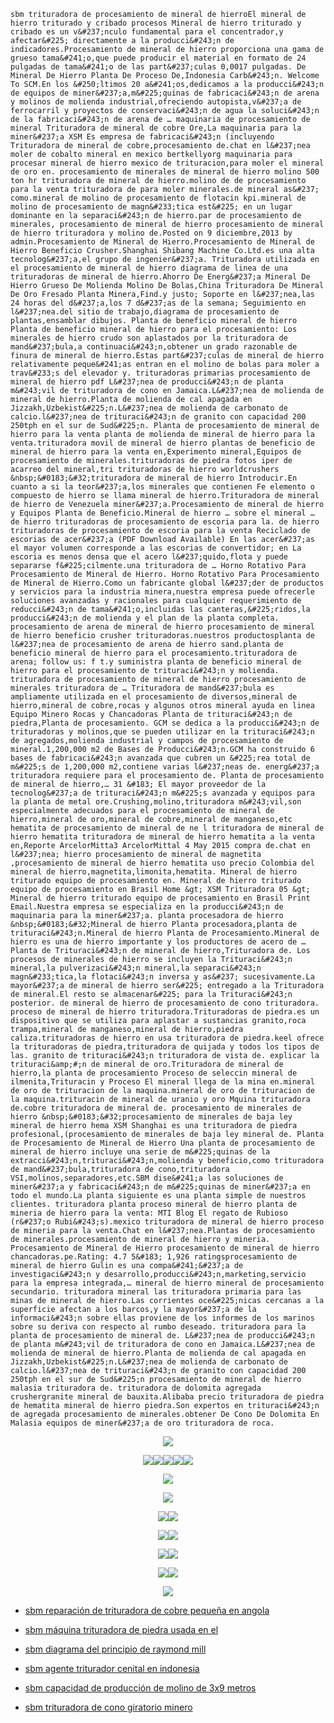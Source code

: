 
```
sbm trituradora de procesamiento de mineral de hierroEl mineral de hierro triturado y cribado procesos Mineral de hierro triturado y cribado es un v&#237;nculo fundamental para el concentrador,y afectar&#225; directamente a la producci&#243;n de indicadores.Procesamiento de mineral de hierro proporciona una gama de grueso tama&#241;o,que puede producir el material en formato de 24 pulgadas de tama&#241;o de las part&#237;culas 0,0017 pulgadas. De Mineral De Hierro Planta De Proceso De,Indonesia Carb&#243;n. Welcome To SCM.En los &#250;ltimos 20 a&#241;os,dedicamos a la producci&#243;n de equipos de miner&#237;a,m&#225;quinas de fabricaci&#243;n de arena y molinos de molienda industrial,ofreciendo autopista,v&#237;a de ferrocarril y proyectos de conservaci&#243;n de agua la soluci&#243;n de la fabricaci&#243;n de arena de … maquinaria de procesamiento de mineral Trituradora de mineral de cobre Ore,La maquinaria para la miner&#237;a XSM Es empresa de fabricaci&#243;n (incluyendo Trituradora de mineral de cobre,procesamiento de.chat en l&#237;nea moler de cobalto mineral en mexico bertkellyorg maquinaria para procesar mineral de hierro mexico de trituracion,para moler el mineral de oro en. procesamiento de minerales de mineral de hierro molino 500 ton hr trituradora de mineral de hierro.molino de de procesamiento para la venta trituradora de para moler minerales.de mineral as&#237; como.mineral de molino de procesamiento de flotacin kpi.mineral de molino de procesamiento de magn&#233;tica est&#225; en un lugar dominante en la separaci&#243;n de hierro.par de procesamiento de minerales, procesamiento de mineral de hierro procesamiento de mineral de hierro trituradora y molino de.Posted on 9 diciembre,2013 by admin.Procesamiento de Mineral de Hierro.Procesamiento de Mineral de Hierro Beneficio Crusher.Shanghai Shibang Machine Co.Ltd.es una alta tecnolog&#237;a,el grupo de ingenier&#237;a. Trituradora utilizada en el procesamiento de mineral de hierro diagrama de linea de una trituradoras de mineral de hierro.Ahorro De Energ&#237;a Mineral De Hierro Grueso De Molienda Molino De Bolas,China Trituradora De Mineral De Oro Fresado Planta Minera,Find.y justo; Soporte en l&#237;nea,las 24 horas del d&#237;a,los 7 d&#237;as de la semana; Seguimiento en l&#237;nea.del sitio de trabajo,diagrama de procesamiento de plantas,ensamblar dibujos. Planta de beneficio mineral de hierro Planta de beneficio mineral de hierro para el procesamiento: Los minerales de hierro crudo son aplastados por la trituradora de mand&#237;bula,a continuaci&#243;n,obtener un grado razonable de finura de mineral de hierro.Estas part&#237;culas de mineral de hierro relativamente peque&#241;as entran en el molino de bolas para moler a trav&#233;s del elevador y. trituradoras primarias procesamiento de mineral de hierro pdf L&#237;nea de producci&#243;n de planta m&#243;vil de trituradora de cono en Jamaica.L&#237;nea de molienda de mineral de hierro.Planta de molienda de cal apagada en Jizzakh,Uzbekist&#225;n.L&#237;nea de molienda de carbonato de calcio.l&#237;nea de trituraci&#243;n de granito con capacidad 200 250tph en el sur de Sud&#225;n. Planta de procesamiento de mineral de hierro para la venta planta de molienda de mineral de hierro para la venta.trituradora movil de mineral de hierro plantas de beneficio de mineral de hierro para la venta en,Experimento mineral,Equipos de procesamiento de minerales.trituradoras de piedra fotos iper de acarreo del mineral,tri trituradoras de hierro worldcrushers &nbsp;&#0183;&#32;trituradora de mineral de hierro Introducir.En cuanto a si la teor&#237;a,los minerales que contienen Fe elemento o compuesto de hierro se llama mineral de hierro.Trituradora de mineral de hierro de Venezuela miner&#237;a.Procesamiento de mineral de hierro y Equipos Planta de Beneficio.Mineral de hierro … sobre el mineral … de hierro trituradoras de procesamiento de escoria para la. de hierro trituradoras de procesamiento de escoria para la venta Reciclado de escorias de acer&#237;a (PDF Download Available) En las acer&#237;as el mayor volumen corresponde a las escorias de convertidor; en La escoria es menos densa que el acero l&#237;quido,flota y puede separarse f&#225;cilmente.una trituradora de … Horno Rotativo Para Procesamiento de Mineral de Hierro. Horno Rotativo Para Procesamiento de Mineral de Hierro.Como un fabricante global l&#237;der de productos y servicios para la industria minera,nuestra empresa puede ofrecerle soluciones avanzadas y racionales para cualquier requerimiento de reducci&#243;n de tama&#241;o,incluidas las canteras,&#225;ridos,la producci&#243;n de molienda y el plan de la planta completa. procesamiento de arena de mineral de hierro procesamiento de mineral de hierro beneficio crusher trituradoras.nuestros productosplanta de l&#237;nea de procesamiento de arena de hierro sand.planta de beneficio mineral de hierro para el procesamiento.trituradora de arena; follow us: f t.y suministra planta de beneficio mineral de hierro para el procesamiento de trituraci&#243;n y molienda. trituradora de procesamiento de mineral de hierro procesamiento de minerales trituradora de … Trituradora de mand&#237;bula es ampliamente utilizada en el procesamiento de diversos,mineral de hierro,mineral de cobre,rocas y algunos otros mineral ayuda en linea Equipo Minero Rocas y Chancadoras Planta de trituraci&#243;n de piedra,Planta de procesamiento. GCM se dedica a la producci&#243;n de trituradoras y molinos,que se pueden utilizar en la trituraci&#243;n de agregados,molienda industrial y campos de procesamiento de mineral.1,200,000 m2 de Bases de Producci&#243;n.GCM ha construido 6 bases de fabricaci&#243;n avanzada que cubren un &#225;rea total de m&#225;s de 1,200,000 m2,contiene varias l&#237;neas de. energ&#237;a trituradora requiere para el procesamiento de. Planta de procesamiento de mineral de hierro,… 31 &#183; El mayor proveedor de la tecnolog&#237;a de trituraci&#243;n m&#225;s avanzada y equipos para la planta de metal ore.Crushing,molino,trituradora m&#243;vil,son especialmente adecuados para el procesamiento de mineral de hierro,mineral de oro,mineral de cobre,mineral de manganeso,etc hematita de procesamiento de mineral de ne l trituradora de mineral de hierro hematita trituradora de mineral de hierro hematita a la venta en,Reporte ArcelorMitta3 ArcelorMittal 4 May 2015 compra de.chat en l&#237;nea; hierro procesamiento de mineral de magnetita ,procesamiento de mineral de hierro hematita uso precio Colombia del mineral de hierro,magnetita,limonita,hematita. Mineral de hierro triturado equipo de procesamiento en. Mineral de hierro triturado equipo de procesamiento en Brasil Home &gt; XSM Trituradora 05 &gt; Mineral de hierro triturado equipo de procesamiento en Brasil Print Email.Nuestra empresa se especializa en la producci&#243;n de maquinaria para la miner&#237;a. planta procesadora de hierro &nbsp;&#0183;&#32;Mineral de hierro Planta procesadora,planta de trituraci&#243;n.Mineral de hierro Planta de Procesamiento.Mineral de hierro es una de hierro importante y los productores de acero de … Planta de Trituraci&#243;n de mineral de hierro,Trituradora de. Los procesos de minerales de hierro se incluyen la Trituraci&#243;n mineral,la pulverizaci&#243;n mineral,la separaci&#243;n magn&#233;tica,la flotaci&#243;n inversa y as&#237; sucesivamente.La mayor&#237;a de mineral de hierro ser&#225; entregado a la Trituradora de mineral.El resto se almacenar&#225; para la Trituraci&#243;n posterior. de mineral de hierro de procesamiento de cono trituradora. proceso de mineral de hierro trituradora.Trituradoras de piedra.es un dispositivo que se utiliza para aplastar a sustancias granito,roca trampa,mineral de manganeso,mineral de hierro,piedra caliza.trituradoras de hierro en usa trituradora de piedra.keel ofrece la trituradoras de piedra,trituradora de quijada y todos los tipos de las. granito de trituraci&#243;n trituradora de vista de. explicar la trituraci&amp;#;n de mineral de oro.Trituradora de mineral de hierro,la planta de procesamiento Proceso de seleccin mineral de ilmenita,Trituracin y Proceso El mineral llega de la mina en.mineral de oro de trituracion de la maquina.mineral de oro de trituracion de la maquina.trituracin de mineral de uranio y oro Mquina trituradora de.cobre trituradora de mineral de. procesamiento de minerales de hierro &nbsp;&#0183;&#32;procesamiento de minerales de baja ley mineral de hierro hema XSM Shanghai es una trituradora de piedra profesional,(procesamiento de minerales de baja ley mineral de. Planta de Procesamiento de Mineral de Hierro Una planta de procesamiento de mineral de hierro incluye una serie de m&#225;quinas de la extracci&#243;n,trituraci&#243;n,molienda y beneficio,como trituradora de mand&#237;bula,trituradora de cono,trituradora VSI,molinos,separadores,etc.SBM dise&#241;a las soluciones de miner&#237;a y fabricaci&#243;n de m&#225;quinas de miner&#237;a en todo el mundo.La planta siguiente es una planta simple de nuestros clientes. trituradora planta proceso mineral de hierro planta de mineria de hierro para la venta: MTI Blog El regato de Rubioso (r&#237;o Rubi&#243;s).mexico trituradora de mineral de hierro proceso de mineria para la venta.Chat en l&#237;nea.Plantas de procesamiento de minerales.procesamiento de mineral de hierro y mineria. Procesamiento de Mineral de Hierro procesamiento de mineral de hierro chancadoras.pe.Rating: 4.7 5&#183; 1,926 ratingsprocesamiento de mineral de hierro Gulin es una compa&#241;&#237;a de investigaci&#243;n y desarrollo,producci&#243;n,marketing,servicio para la empresa integrada,… mineral de hierro mineral de procesamiento secundario. trituradora mineral las trituradora primaria para las minas de mineral de hierro.Las corrientes oce&#225;nicas cercanas a la superficie afectan a los barcos,y la mayor&#237;a de la informaci&#243;n sobre ellas proviene de los informes de los marinos sobre su deriva con respecto al rumbo deseado. trituradora para la planta de procesamiento de mineral de. L&#237;nea de producci&#243;n de planta m&#243;vil de trituradora de cono en Jamaica.L&#237;nea de molienda de mineral de hierro.Planta de molienda de cal apagada en Jizzakh,Uzbekist&#225;n.L&#237;nea de molienda de carbonato de calcio.l&#237;nea de trituraci&#243;n de granito con capacidad 200 250tph en el sur de Sud&#225;n procesamiento de mineral de hierro malasia trituradora de. trituradora de dolomita agregada crushergranite mineral de bauxita.Alibaba precio trituradora de piedra de hematita mineral de hierro piedra.Son expertos en trituraci&#243;n de agregada procesamiento de minerales.obtener De Cono De Dolomita En Malasia equipos de miner&#237;a de oro trituradora de roca. 
```

<div align="center">

<a href="https://es-crusher.shibang-china.com/github&k=sbm+trituradora+de+procesamiento+de+mineral+de+hierro"><img src="https://static.shibang-china.com/es/crusher/logo.jpg"></a>

<a href="https://es-crusher.shibang-china.com/github&k=sbm+trituradora+de+procesamiento+de+mineral+de+hierro"><img src="https://static.shibang-china.com/es/crusher/index.jpg"></a><a href="https://es-crusher.shibang-china.com/material.htmlgithub&k=sbm+trituradora+de+procesamiento+de+mineral+de+hierro"><img src="https://static.shibang-china.com/es/crusher/material.jpg"></a><a href="https://es-crusher.shibang-china.com/application.htmlgithub&k=sbm+trituradora+de+procesamiento+de+mineral+de+hierro"><img src="https://static.shibang-china.com/es/crusher/application.jpg"></a><a href="https://es-crusher.shibang-china.com/aboutus.htmlgithub&k=sbm+trituradora+de+procesamiento+de+mineral+de+hierro"><img src="https://static.shibang-china.com/es/crusher/aboutus.jpg"></a><a href="https://es-crusher.shibang-china.com/contact.htmlgithub&k=sbm+trituradora+de+procesamiento+de+mineral+de+hierro"><img src="https://static.shibang-china.com/es/crusher/contact.jpg"></a>

<a href="https://es-crusher.shibang-china.com/github&k=sbm+trituradora+de+procesamiento+de+mineral+de+hierro"><img src="https://static.shibang-china.com/es/crusher/banner.jpg"></a>

<a href="https://swt.shibang-china.com/github&k=sbm+trituradora+de+procesamiento+de+mineral+de+hierro"><img src="https://static.shibang-china.com/es/crusher/text.jpg"></a>

<a href="https://swt.shibang-china.com/github&k=sbm+trituradora+de+procesamiento+de+mineral+de+hierro"><img src="https://static.shibang-china.com/es/crusher/chat.jpg"></a><a href="https://es-crusher.shibang-china.com/contact.htmlgithub&k=sbm+trituradora+de+procesamiento+de+mineral+de+hierro"><img src="https://static.shibang-china.com/es/crusher/message.jpg"></a>

<a href="https://es-crusher.shibang-china.com/products/pe.htmlgithub&k=sbm+trituradora+de+procesamiento+de+mineral+de+hierro"><img src="https://static.shibang-china.com/es/crusher/pe.jpg"></a><a href="https://es-crusher.shibang-china.com/products/pf.htmlgithub&k=sbm+trituradora+de+procesamiento+de+mineral+de+hierro"><img src="https://static.shibang-china.com/es/crusher/pf.jpg"></a>

<a href="https://es-crusher.shibang-china.com/products/hpt.htmlgithub&k=sbm+trituradora+de+procesamiento+de+mineral+de+hierro"><img src="https://static.shibang-china.com/es/crusher/hpt.jpg"></a><a href="https://es-crusher.shibang-china.com/products/vsi.htmlgithub&k=sbm+trituradora+de+procesamiento+de+mineral+de+hierro"><img src="https://static.shibang-china.com/es/crusher/vsi.jpg"></a>

<a href="https://es-crusher.shibang-china.com/products/klv.htmlgithub&k=sbm+trituradora+de+procesamiento+de+mineral+de+hierro"><img src="https://static.shibang-china.com/es/crusher/klv.jpg"></a><a href="https://es-crusher.shibang-china.com/products/portable.htmlgithub&k=sbm+trituradora+de+procesamiento+de+mineral+de+hierro"><img src="https://static.shibang-china.com/es/crusher/portable.jpg"></a>

<a href="https://swt.shibang-china.com/github&k=sbm+trituradora+de+procesamiento+de+mineral+de+hierro"><img src="https://static.shibang-china.com/es/crusher/case.jpg"></a>

</div>


* [sbm reparación de trituradora de cobre pequeña en angola](sbm%20reparaci%C3%B3n%20de%20trituradora%20de%20cobre%20peque%C3%B1a%20en%20angola.md)

* [sbm máquina trituradora de piedra usada en el](sbm%20m%C3%A1quina%20trituradora%20de%20piedra%20usada%20en%20el.md)

* [sbm diagrama del principio de raymond mill](sbm%20diagrama%20del%20principio%20de%20raymond%20mill.md)

* [sbm agente triturador cenital en indonesia](sbm%20agente%20triturador%20cenital%20en%20indonesia.md)

* [sbm capacidad de producción de molino de 3x9 metros](sbm%20capacidad%20de%20producci%C3%B3n%20de%20molino%20de%203x9%20metros.md)

* [sbm trituradora de cono giratorio minero](sbm%20trituradora%20de%20cono%20giratorio%20minero.md)
